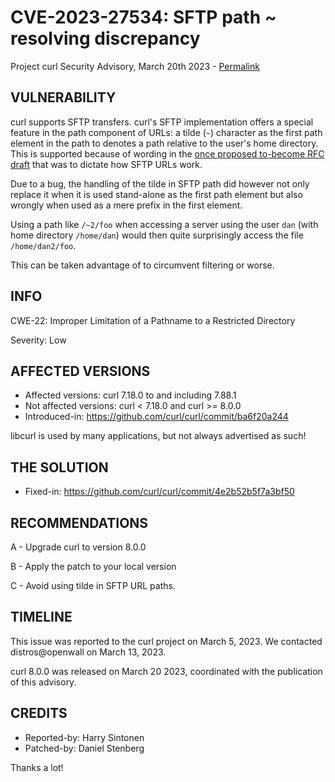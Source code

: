 CVE-2023-27534: SFTP path ~ resolving discrepancy
=================================================

Project curl Security Advisory, March 20th 2023 -
[Permalink](https://curl.se/docs/CVE-2023-27534.html)

VULNERABILITY
-------------

curl supports SFTP transfers. curl's SFTP implementation offers a special
feature in the path component of URLs: a tilde (`~`) character as the first
path element in the path to denotes a path relative to the user's home
directory. This is supported because of wording in the [once proposed
to-become RFC
draft](https://datatracker.ietf.org/doc/html/draft-ietf-secsh-scp-sftp-ssh-uri-04)
that was to dictate how SFTP URLs work.

Due to a bug, the handling of the tilde in SFTP path did however not only
replace it when it is used stand-alone as the first path element but also
wrongly when used as a mere prefix in the first element.

Using a path like `/~2/foo` when accessing a server using the user `dan` (with
home directory `/home/dan`) would then quite surprisingly access the file
`/home/dan2/foo`.

This can be taken advantage of to circumvent filtering or worse.

INFO
----

CWE-22: Improper Limitation of a Pathname to a Restricted Directory

Severity: Low

AFFECTED VERSIONS
-----------------

- Affected versions: curl 7.18.0 to and including 7.88.1
- Not affected versions: curl < 7.18.0 and curl >= 8.0.0
- Introduced-in: https://github.com/curl/curl/commit/ba6f20a244

libcurl is used by many applications, but not always advertised as such!

THE SOLUTION
------------

- Fixed-in: https://github.com/curl/curl/commit/4e2b52b5f7a3bf50

RECOMMENDATIONS
--------------

 A - Upgrade curl to version 8.0.0

 B - Apply the patch to your local version

 C - Avoid using tilde in SFTP URL paths.

TIMELINE
--------

This issue was reported to the curl project on March 5, 2023. We contacted
distros@openwall on March 13, 2023.

curl 8.0.0 was released on March 20 2023, coordinated with the publication of
this advisory.

CREDITS
-------

- Reported-by: Harry Sintonen
- Patched-by: Daniel Stenberg

Thanks a lot!
